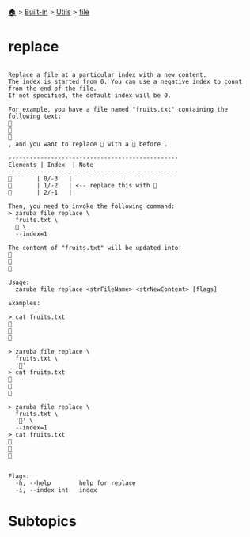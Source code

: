 <!--startTocHeader-->
[🏠](../../../README.md) > [Built-in](../../README.md) > [Utils](../README.md) > [file](README.md)
# replace
<!--endTocHeader-->

```

Replace a file at a particular index with a new content.
The index is started from 0. You can use a negative index to count from the end of the file.
If not specified, the default index will be 0.

For example, you have a file named "fruits.txt" containing the following text:
🍊
🍓
🍇
, and you want to replace 🍓 with a 🍕 before .

------------------------------------------------
Elements | Index  | Note
------------------------------------------------
🍊       | 0/-3   |
🍓       | 1/-2   | <-- replace this with 🍕
🍇       | 2/-1   |

Then, you need to invoke the following command:
> zaruba file replace \
  fruits.txt \
  🍕 \
  --index=1

The content of "fruits.txt" will be updated into:
🍊
🍕
🍇

Usage:
  zaruba file replace <strFileName> <strNewContent> [flags]

Examples:

> cat fruits.txt
🍊
🍓
🍇

> zaruba file replace \
  fruits.txt \
  '🍕'
> cat fruits.txt
🍕
🍓
🍇

> zaruba file replace \
  fruits.txt \
  '🍕' \
  --index=1
> cat fruits.txt
🍊
🍕
🍇


Flags:
  -h, --help        help for replace
  -i, --index int   index

```

# Subtopics
<!--startTocSubtopic-->
<!--endTocSubtopic-->
